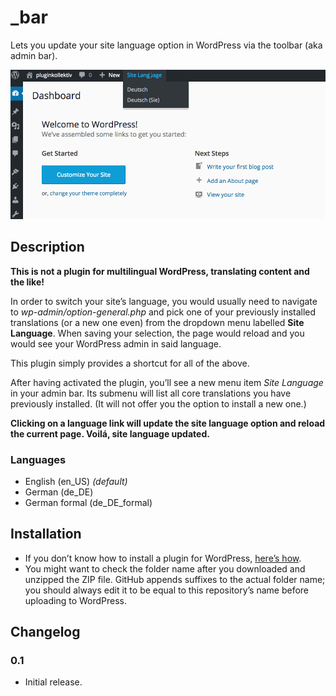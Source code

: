 # _bar
Lets you update your site language option in WordPress via the toolbar (aka admin bar).

![Update Site Language Option via Admin Bar](https://github.com/glueckpress/_bar/raw/master/assets/img/_bar-site-language.gif)

## Description
**This is not a plugin for multilingual WordPress, translating content and the like!**

In order to switch your site’s language, you would usually need to navigate to _wp-admin/option-general.php_ and pick one of your previously installed translations (or a new one even) from the dropdown menu labelled __Site Language__. When saving your selection, the page would reload and you would see your WordPress admin in said language.

This plugin simply provides a shortcut for all of the above.

After having activated the plugin, you’ll see a new menu item _Site Language_ in your admin bar. Its submenu will list all core translations you have previously installed. (It will not offer you the option to install a new one.)

**Clicking on a language link will update the site language option and reload the current page. Voilá, site language updated.**


### Languages
* English (en\_US) _(default)_
* German (de_DE)
* German formal (de\_DE_formal)

## Installation
* If you don’t know how to install a plugin for WordPress, [here’s how](http://codex.wordpress.org/Managing_Plugins#Installing_Plugins).
* You might want to check the folder name after you downloaded and unzipped the ZIP file. GitHub appends suffixes to the actual folder name; you should always edit it to be equal to this repository’s name before uploading to WordPress.

## Changelog

### 0.1

* Initial release.
